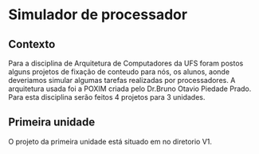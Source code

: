# Simulador de processador


## Contexto

Para a disciplina de Arquitetura de Computadores da UFS foram postos alguns projetos de fixação de conteudo para nós, os alunos, aonde deveriamos simular algumas tarefas realizadas por processadores. A arquitetura usada foi a POXIM criada pelo Dr.Bruno Otavio Piedade Prado.
Para esta disciplina serão feitos 4 projetos para 3 unidades.

## Primeira unidade 
O projeto da primeira unidade está situado em no diretorio V1. 

